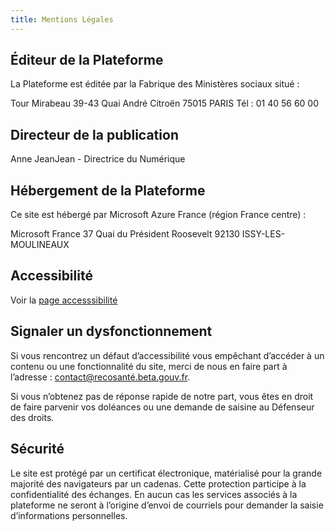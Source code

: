 ```yaml
---
title: Mentions Légales
---
```


## Éditeur de la Plateforme

La Plateforme est éditée par la Fabrique des Ministères sociaux situé :

Tour Mirabeau
39-43 Quai André Citroën
75015 PARIS
Tél : 01 40 56 60 00

## Directeur de la publication

Anne JeanJean - Directrice du Numérique

## Hébergement de la Plateforme

Ce site est hébergé par Microsoft Azure France (région France centre) :

Microsoft France 37 Quai du Président Roosevelt 92130 ISSY-LES-MOULINEAUX

## Accessibilité

Voir la [page accesssibilité](/accessibilite)

## Signaler un dysfonctionnement

Si vous rencontrez un défaut d’accessibilité vous empêchant d’accéder à un contenu ou une fonctionnalité du site, merci de nous en faire part à l’adresse : contact@recosanté.beta.gouv.fr.

Si vous n’obtenez pas de réponse rapide de notre part, vous êtes en droit de faire parvenir vos doléances ou une demande de saisine au Défenseur des droits.

## Sécurité

Le site est protégé par un certificat électronique, matérialisé pour la grande majorité des navigateurs par un cadenas. Cette protection participe à la confidentialité des échanges. En aucun cas les services associés à la plateforme ne seront à l’origine d’envoi de courriels pour demander la saisie d’informations personnelles.
